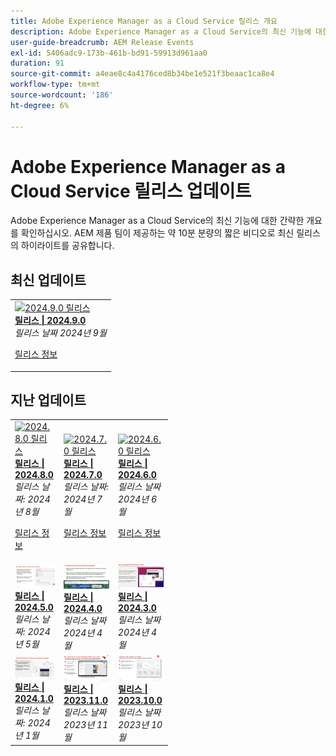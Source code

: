 ```yaml
---
title: Adobe Experience Manager as a Cloud Service 릴리스 개요
description: Adobe Experience Manager as a Cloud Service의 최신 기능에 대한 간략한 개요 보기
user-guide-breadcrumb: AEM Release Events
exl-id: 5406adc9-173b-461b-bd91-59913d961aa0
duration: 91
source-git-commit: a4eae8c4a4176ced8b34be1e521f3beaac1ca8e4
workflow-type: tm+mt
source-wordcount: '186'
ht-degree: 6%

---
```


# Adobe Experience Manager as a Cloud Service 릴리스 업데이트

Adobe Experience Manager as a Cloud Service의 최신 기능에 대한 간략한 개요를 확인하십시오. AEM 제품 팀이 제공하는 약 10분 분량의 짧은 비디오로 최신 릴리스의 하이라이트를 공유합니다.

## 최신 업데이트

<table style="max-width: 50%;">
  <tr>
    <td>
      <a href="2024/2024-9-0.md">
        <img alt="2024.9.0 릴리스" src="https://video.tv.adobe.com/v/3433381?format=jpeg" />
      </a>
      <div>
        <a href="2024/2024-9-0.md">
          <strong>릴리스 | 2024.9.0</strong>
        </a>
      </div>
      <em>릴리스 날짜 2024년 9월 </em>
      <p>
        <a href="https://experienceleague.adobe.com/docs/experience-manager-cloud-service/content/release-notes/release-notes/release-notes-current.html?lang=ko-KR">릴리스 정보</a>
      </p>
    </td>
  </tr>  
</table>

## 지난 업데이트

<table style="max-width: 50%;">
  <tr>
    <td>
      <a href="2024/2024-8-0.md">
        <img alt="2024.8.0 릴리스" src="https://video.tv.adobe.com/v/3433381?format=jpeg" />
      </a>
      <div>
        <a href="2024/2024-8-0.md">
          <strong>릴리스 | 2024.8.0</strong>
        </a>
      </div>
      <em>릴리스 날짜: 2024년 8월 </em>
      <p>
        <a href="https://experienceleague.adobe.com/docs/experience-manager-cloud-service/content/release-notes/release-notes/release-notes-current.html?lang=ko-KR">릴리스 정보</a>
      </p>
    </td>
    <td>
      <a href="2024/2024-7-0.md">
        <img alt="2024.7.0 릴리스" src="https://video.tv.adobe.com/v/3431707?format=jpeg" />
      </a>
      <div>
        <a href="2024/2024-7-0.md">
          <strong>릴리스 | 2024.7.0</strong>
        </a>
      </div>
      <em>릴리스 날짜: 2024년 7월 </em>
      <p>
        <a href="https://experienceleague.adobe.com/docs/experience-manager-cloud-service/content/release-notes/release-notes/release-notes-current.html?lang=ko-KR">릴리스 정보</a>
      </p>
    </td> 
     <td>
      <a href="2024/2024-6-0.md">
        <img alt="2024.6.0 릴리스" src="https://video.tv.adobe.com/v/3430779?format=jpeg" />
      </a>
      <div>
        <a href="2024/2024-6-0.md">
          <strong>릴리스 | 2024.6.0</strong>
        </a>
      </div>
      <em>릴리스 날짜 2024년 6월 </em>
      <p>
        <a href="https://experienceleague.adobe.com/docs/experience-manager-cloud-service/content/release-notes/release-notes/release-notes-current.html?lang=ko-KR">릴리스 정보</a>
      </p>
     </td>
  </tr>
  <tr> 
     <td>
      <a href="2024/2024-5-0.md">
        <img alt="2024.5.0 릴리스" src="2024/assets/2024-5-0-thumb.png" />
      </a>
      <div>
        <a href="2024/2024-5-0.md">
          <strong>릴리스 | 2024.5.0</strong>
          </br>
        </a>
      </div>
      <em>릴리스 날짜: 2024년 5월 </em>
    </td>
    <td>
      <a href="2024/2024-4-0.md">
        <img alt="2024.4.0 릴리스" src="2024/assets/2024-4-0-thumb.png" />
      </a>
      <div>
        <a href="2024/2024-4-0.md">
          <strong>릴리스 | 2024.4.0</strong>
          </br>
        </a>
      </div>
      <em>릴리스 날짜 2024년 4월 </em>
    </td>
    <td>
      <a href="2024/2024-3-0.md">
        <img alt="2024.3.0 릴리스" src="2024/assets/2024-3-0-thumb.png" />
      </a>
      <div>
        <a href="2024/2024-3-0.md">
          <strong>릴리스 | 2024.3.0</strong>
          </br>
        </a>
      </div>
      <em>릴리스 날짜 2024년 4월 </em>
    </td>   
  </tr>
  <tr> 
    <td>
      <a href="2024/2024-1-0.md">
        <img alt="2024.1.0 릴리스" src="2024/assets/2024-1-0-thumb.png" />
      </a>
      <div>
        <a href="2024/2024-1-0.md">
          <strong>릴리스 | 2024.1.0</strong>
          <br/>
        </a>
          <em>릴리스 날짜: 2024년 1월 </em>
      </div>
    </td>
    <td>
      <a href="2023/2023-11-0.md">
        <img alt="2023.11.0 릴리스" src="2023/assets/2023-11-0-thumb.png" />
      </a>
      <div>
        <a href="2023/2023-11-0.md">
          <strong>릴리스 | 2023.11.0</strong>
          <br/>
        </a>
          <em>릴리스 날짜 2023년 11월 </em>
      </div>
    </td>
    <td>
      <a href="2023/2023-10-0.md">
        <img alt="2023.10.0 릴리스" src="2023/assets/2023-10-0-thumb.png" />
      </a>
      <div>
        <a href="2023/2023-10-0.md">
          <strong>릴리스 | 2023.10.0</strong>
          <br/>
        </a>
          <em>릴리스 날짜 2023년 10월 </em>
      </div>
    </td>
  </tr>
</table>
